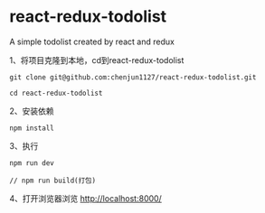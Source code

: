 # react-redux-todolist
A simple todolist created by react and redux

1、将项目克隆到本地，cd到react-redux-todolist

```
git clone git@github.com:chenjun1127/react-redux-todolist.git

cd react-redux-todolist
```

2、安装依赖
```
npm install
```
3、执行
```
npm run dev

// npm run build(打包)
```
4、打开浏览器浏览 [http://localhost:8000/](http://localhost:8000/)
